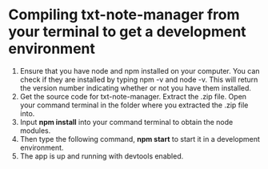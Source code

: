 # Compiling txt-note-manager from your terminal to get a development environment
1) Ensure that you have node and npm installed on your computer. You can check if they are installed by typing npm -v and node -v. This will return the version number 
indicating whether or not you have them installed.
2) Get the source code for txt-note-manager. Extract the .zip file. Open your command terminal in the folder where you extracted the .zip file into. 
3) Input **npm install** into your command terminal to obtain the node modules.
4) Then type the following command, **npm start** to start it in a development environment.
5) The app is up and running with devtools enabled.
